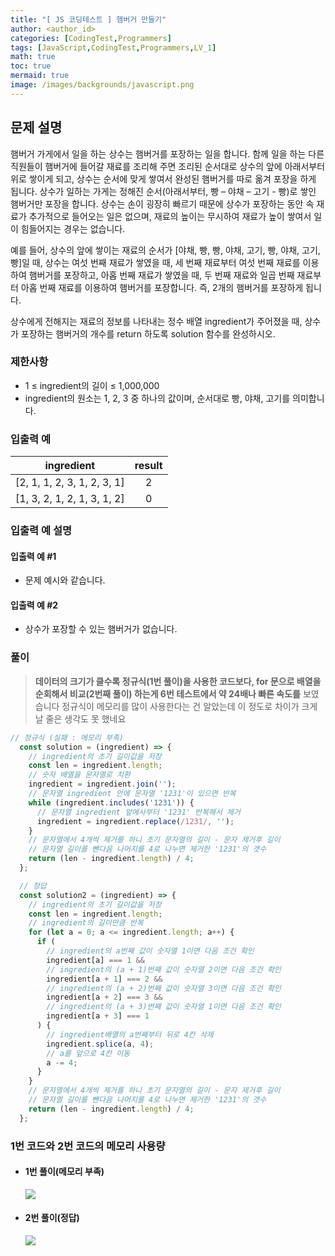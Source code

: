 ```yaml
---
title: "[ JS 코딩테스트 ] 햄버거 만들기"
author: <author_id>
categories: [CodingTest,Programmers]
tags: [JavaScript,CodingTest,Programmers,LV_1]
math: true
toc: true
mermaid: true
image: /images/backgrounds/javascript.png
---
```


## 문제 설명
햄버거 가게에서 일을 하는 상수는 햄버거를 포장하는 일을 합니다. 함께 일을 하는 다른 직원들이 햄버거에 들어갈 재료를 조리해 주면 조리된 순서대로 상수의 앞에 아래서부터 위로 쌓이게 되고, 상수는 순서에 맞게 쌓여서 완성된 햄버거를 따로 옮겨 포장을 하게 됩니다. 상수가 일하는 가게는 정해진 순서(아래서부터, 빵 – 야채 – 고기 - 빵)로 쌓인 햄버거만 포장을 합니다. 상수는 손이 굉장히 빠르기 때문에 상수가 포장하는 동안 속 재료가 추가적으로 들어오는 일은 없으며, 재료의 높이는 무시하여 재료가 높이 쌓여서 일이 힘들어지는 경우는 없습니다.

예를 들어, 상수의 앞에 쌓이는 재료의 순서가 [야채, 빵, 빵, 야채, 고기, 빵, 야채, 고기, 빵]일 때, 상수는 여섯 번째 재료가 쌓였을 때, 세 번째 재료부터 여섯 번째 재료를 이용하여 햄버거를 포장하고, 아홉 번째 재료가 쌓였을 때, 두 번째 재료와 일곱 번째 재료부터 아홉 번째 재료를 이용하여 햄버거를 포장합니다. 즉, 2개의 햄버거를 포장하게 됩니다.

상수에게 전해지는 재료의 정보를 나타내는 정수 배열 ingredient가 주어졌을 때, 상수가 포장하는 햄버거의 개수를 return 하도록 solution 함수를 완성하시오.

### 제한사항
- 1 ≤ ingredient의 길이 ≤ 1,000,000
- ingredient의 원소는 1, 2, 3 중 하나의 값이며, 순서대로 빵, 야채, 고기를 의미합니다.

### 입출력 예

|ingredient	|result|
|:--:|:--:|
|[2, 1, 1, 2, 3, 1, 2, 3, 1]	|2|
|[1, 3, 2, 1, 2, 1, 3, 1, 2]	|0|

### 입출력 예 설명
#### 입출력 예 #1

- 문제 예시와 같습니다.
#### 입출력 예 #2

- 상수가 포장할 수 있는 햄버거가 없습니다.

### 풀이
> **데이터의 크기가 클수록 정규식(1번 풀이)을 사용한 코드보다, for 문으로 배열을 순회해서 비교(2번째 풀이)
  하는게 6번 테스트에서 약 24배나 빠른 속도를** 보였습니다 정규식이 메모리를 많이 사용한다는 건 알았는데
  이 정도로 차이가 크게 날 줄은 생각도 못 했네요

```jsx
// 정규식 (실패 : 메모리 부족)
  const solution = (ingredient) => {
    // ingredient의 초기 길이값을 저장
    const len = ingredient.length;
    // 숫자 배열을 문자열로 치환
    ingredient = ingredient.join('');
    // 문자열 ingredient 안에 문자열 '1231'이 있으면 반복
    while (ingredient.includes('1231')) {
      // 문자열 ingredient 앞에사부터 '1231' 반복해서 제거
      ingredient = ingredient.replace(/1231/, '');
    }
    // 문자열에서 4개씩 제거를 하니 초기 문자열의 길이 - 문자 제거후 길이
    // 문자열 길이를 뺀다음 나머지를 4로 나누면 제거한 '1231'의 갯수
    return (len - ingredient.length) / 4;
  };

  // 정답
  const solution2 = (ingredient) => {
    // ingredient의 초기 길이값을 저장
    const len = ingredient.length;
    // ingredient의 길이만큼 반복
    for (let a = 0; a <= ingredient.length; a++) {
      if (
        // ingredient의 a번째 값이 숫자열 1이면 다음 조건 확인
        ingredient[a] === 1 &&
        // ingredient의 (a + 1)번째 값이 숫자열 2이면 다음 조건 확인
        ingredient[a + 1] === 2 &&
        // ingredient의 (a + 2)번째 값이 숫자열 3이면 다음 조건 확인
        ingredient[a + 2] === 3 &&
        // ingredient의 (a + 3)번째 값이 숫자열 1이면 다음 조건 확인
        ingredient[a + 3] === 1
      ) {
        // ingredient배열의 a번째부터 뒤로 4칸 삭제
        ingredient.splice(a, 4);
        // a를 앞으로 4칸 이동
        a -= 4;
      }
    }
    // 문자열에서 4개씩 제거를 하니 초기 문자열의 길이 - 문자 제거후 길이
    // 문자열 길이를 뺀다음 나머지를 4로 나누면 제거한 '1231'의 갯수
    return (len - ingredient.length) / 4;
  };
```
### 1번 코드와 2번 코드의 메모리 사용량
- #### 1번 풀이(메모리 부족)
  ![](https://velog.velcdn.com/images/dltmdwls15/post/6592854a-a310-4b5d-bd53-8181f3399af9/image.png)
- #### 2번 풀이(정답)
  ![](https://velog.velcdn.com/images/dltmdwls15/post/bacf0516-9783-4f7e-8abb-90a480f6cb66/image.png)


